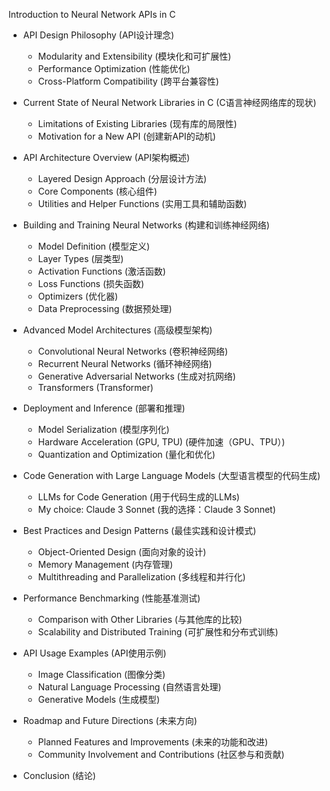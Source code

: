 Introduction to Neural Network APIs in C

- API Design Philosophy (API设计理念)
  - Modularity and Extensibility (模块化和可扩展性)
  - Performance Optimization (性能优化)
  - Cross-Platform Compatibility (跨平台兼容性)

- Current State of Neural Network Libraries in C (C语言神经网络库的现状)
  - Limitations of Existing Libraries (现有库的局限性)
  - Motivation for a New API (创建新API的动机)

- API Architecture Overview (API架构概述)
  - Layered Design Approach (分层设计方法)
  - Core Components (核心组件)
  - Utilities and Helper Functions (实用工具和辅助函数)

- Building and Training Neural Networks (构建和训练神经网络)
  - Model Definition (模型定义)
  - Layer Types (层类型)
  - Activation Functions (激活函数)
  - Loss Functions (损失函数)
  - Optimizers (优化器)
  - Data Preprocessing (数据预处理)

- Advanced Model Architectures (高级模型架构)
  - Convolutional Neural Networks (卷积神经网络)
  - Recurrent Neural Networks (循环神经网络)
  - Generative Adversarial Networks (生成对抗网络)
  - Transformers (Transformer)

- Deployment and Inference (部署和推理)
  - Model Serialization (模型序列化)
  - Hardware Acceleration (GPU, TPU) (硬件加速（GPU、TPU）)
  - Quantization and Optimization (量化和优化)

- Code Generation with Large Language Models (大型语言模型的代码生成)
  - LLMs for Code Generation (用于代码生成的LLMs)
  - My choice: Claude 3 Sonnet (我的选择：Claude 3 Sonnet)

- Best Practices and Design Patterns (最佳实践和设计模式)
  - Object-Oriented Design (面向对象的设计)
  - Memory Management (内存管理)
  - Multithreading and Parallelization (多线程和并行化)

- Performance Benchmarking (性能基准测试)
  - Comparison with Other Libraries (与其他库的比较)
  - Scalability and Distributed Training (可扩展性和分布式训练)

- API Usage Examples (API使用示例)
  - Image Classification (图像分类)
  - Natural Language Processing (自然语言处理)
  - Generative Models (生成模型)

- Roadmap and Future Directions (未来方向)
  - Planned Features and Improvements (未来的功能和改进)
  - Community Involvement and Contributions (社区参与和贡献)

- Conclusion (结论)